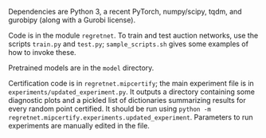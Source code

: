 Dependencies are Python 3, a recent PyTorch, numpy/scipy, tqdm, and gurobipy (along with a Gurobi license).

Code is in the module `regretnet`. To train and test auction networks, use the scripts `train.py` and `test.py`; `sample_scripts.sh` gives some examples of how to invoke these.

Pretrained models are in the `model` directory.

Certification code is in `regretnet.mipcertify`; the main experiment file is in
`experiments/updated_experiment.py`.  It outputs a directory containing some
diagnostic plots and a pickled list of dictionaries summarizing results for
every random point certified. It should be run using `python -m
regretnet.mipcertify.experiments.updated_experiment`. Parameters to run
experiments are manually edited in the file.

